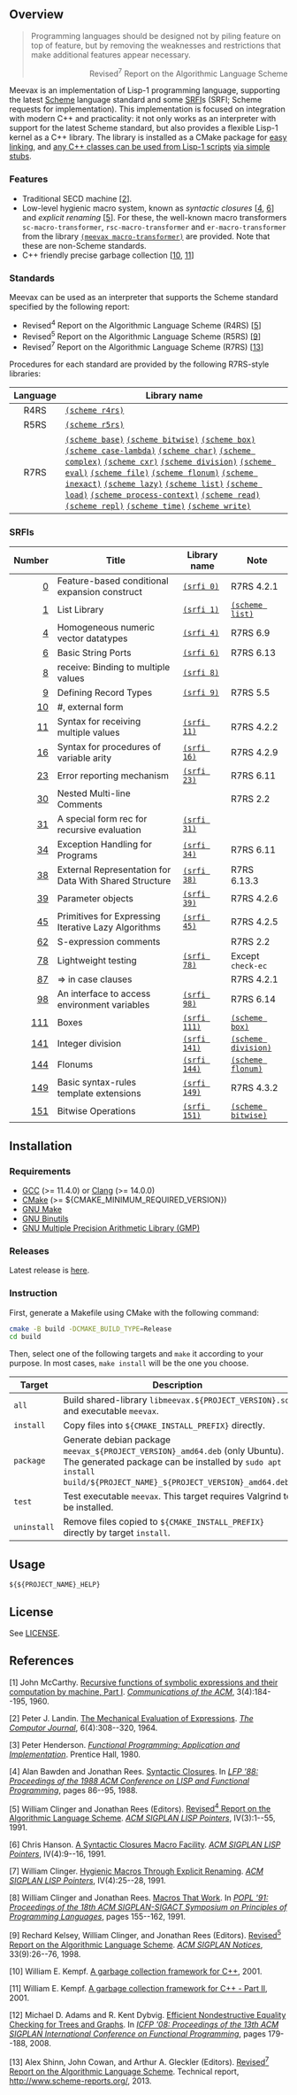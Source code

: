 ## Overview

> Programming languages should be designed not by piling feature on top of
> feature, but by removing the weaknesses and restrictions that make additional
> features appear necessary.
> <div align="right">Revised<sup>7</sup> Report on the Algorithmic Language Scheme</div>

Meevax is an implementation of Lisp-1 programming language, supporting the
latest [Scheme](http://www.scheme-reports.org/) language standard and some
[SRFI](https://srfi.schemers.org/)s (SRFI; Scheme requests for implementation).
This implementation is focused on integration with modern C++ and practicality:
it not only works as an interpreter with support for the latest Scheme
standard, but also provides a flexible Lisp-1 kernel as a C++ library. The
library is installed as a CMake package for [easy
linking](./example/CMakeLists.txt), and [any C++ classes can be used from
Lisp-1 scripts](./example/example.ss) [via simple stubs](example/example.cpp).

### Features

- Traditional SECD machine [[2](#Landin-1964)].
- Low-level hygienic macro system, known as *syntactic closures*
  [[4](#Bawden-and-Rees-1988), [6](#Hanson-1991)] and *explicit renaming*
  [[5](#Clinger-1991)]. For these, the well-known macro transformers
  `sc-macro-transformer`, `rsc-macro-transformer` and `er-macro-transformer`
  from the library [`(meevax macro-transformer)`](./basis/meevax.ss) are
  provided. Note that these are non-Scheme standards.
- C++ friendly precise garbage collection [[10](#Kempf-2001a),
  [11](#Kempf-2001b)]

### Standards

Meevax can be used as an interpreter that supports the Scheme standard specified by the following report:

- Revised<sup>4</sup> Report on the Algorithmic Language Scheme (R4RS) [[5](#Clinger-and-Rees-1991a)]
- Revised<sup>5</sup> Report on the Algorithmic Language Scheme (R5RS) [[9](#Kelsey-Clinger-and-Rees-1998)]
- Revised<sup>7</sup> Report on the Algorithmic Language Scheme (R7RS) [[13](#Shinn-Cowan-and-Gleckler-2013)]

Procedures for each standard are provided by the following R7RS-style libraries:

| Language | Library name |
|:--------:|--------------|
| R4RS     | [`(scheme r4rs)`](./basis/r4rs.ss)
| R5RS     | [`(scheme r5rs)`](./basis/r5rs.ss)
| R7RS     | [`(scheme base)`](./basis/r7rs.ss) [`(scheme bitwise)`](./basis/r7rs.ss) [`(scheme box)`](./basis/r7rs.ss) [`(scheme case-lambda)`](./basis/r7rs.ss) [`(scheme char)`](./basis/r7rs.ss) [`(scheme complex)`](./basis/r7rs.ss) [`(scheme cxr)`](./basis/r7rs.ss) [`(scheme division)`](./basis/r7rs.ss) [`(scheme eval)`](./basis/r7rs.ss) [`(scheme file)`](./basis/r7rs.ss) [`(scheme flonum)`](./basis/r7rs.ss) [`(scheme inexact)`](./basis/r7rs.ss) [`(scheme lazy)`](./basis/r7rs.ss) [`(scheme list)`](./basis/r7rs.ss) [`(scheme load)`](./basis/r7rs.ss) [`(scheme process-context)`](./basis/r7rs.ss) [`(scheme read)`](./basis/r7rs.ss) [`(scheme repl)`](./basis/r7rs.ss) [`(scheme time)`](./basis/r7rs.ss) [`(scheme write)`](./basis/r7rs.ss)

### SRFIs

| Number                                                  | Title                                                  | Library name                        | Note                                   |
|--------------------------------------------------------:|--------------------------------------------------------|-------------------------------------|----------------------------------------|
| [  0](https://srfi.schemers.org/srfi-0/srfi-0.html)     | Feature-based conditional expansion construct          | [`(srfi 0)`](./basis/srfi-0.ss)     | R7RS 4.2.1                             |
| [  1](https://srfi.schemers.org/srfi-1/srfi-1.html)     | List Library                                           | [`(srfi 1)`](./basis/srfi-1.ss)     | [`(scheme list)`](./basis/r7rs.ss)     |
| [  4](https://srfi.schemers.org/srfi-4/srfi-4.html)     | Homogeneous numeric vector datatypes                   | [`(srfi 4)`](./basis/srfi-4.ss)     | R7RS 6.9                               |
| [  6](https://srfi.schemers.org/srfi-6/srfi-6.html)     | Basic String Ports                                     | [`(srfi 6)`](./basis/srfi-6.ss)     | R7RS 6.13                              |
| [  8](https://srfi.schemers.org/srfi-8/srfi-8.html)     | receive: Binding to multiple values                    | [`(srfi 8)`](./basis/srfi-8.ss)     |                                        |
| [  9](https://srfi.schemers.org/srfi-9/srfi-9.html)     | Defining Record Types                                  | [`(srfi 9)`](./basis/srfi-9.ss)     | R7RS 5.5                               |
| [ 10](https://srfi.schemers.org/srfi-10/srfi-10.html)   | #, external form                                       |                                     |                                        |
| [ 11](https://srfi.schemers.org/srfi-11/srfi-11.html)   | Syntax for receiving multiple values                   | [`(srfi 11)`](./basis/srfi-11.ss)   | R7RS 4.2.2                             |
| [ 16](https://srfi.schemers.org/srfi-16/srfi-16.html)   | Syntax for procedures of variable arity                | [`(srfi 16)`](./basis/srfi-16.ss)   | R7RS 4.2.9                             |
| [ 23](https://srfi.schemers.org/srfi-23/srfi-23.html)   | Error reporting mechanism                              | [`(srfi 23)`](./basis/srfi-23.ss)   | R7RS 6.11                              |
| [ 30](https://srfi.schemers.org/srfi-30/srfi-30.html)   | Nested Multi-line Comments                             |                                     | R7RS 2.2                               |
| [ 31](https://srfi.schemers.org/srfi-31/srfi-31.html)   | A special form rec for recursive evaluation            | [`(srfi 31)`](./basis/srfi-31.ss)   |                                        |
| [ 34](https://srfi.schemers.org/srfi-34/srfi-34.html)   | Exception Handling for Programs                        | [`(srfi 34)`](./basis/srfi-34.ss)   | R7RS 6.11                              |
| [ 38](https://srfi.schemers.org/srfi-38/srfi-38.html)   | External Representation for Data With Shared Structure | [`(srfi 38)`](./basis/srfi-38.ss)   | R7RS 6.13.3                            |
| [ 39](https://srfi.schemers.org/srfi-39/srfi-39.html)   | Parameter objects                                      | [`(srfi 39)`](./basis/srfi-39.ss)   | R7RS 4.2.6                             |
| [ 45](https://srfi.schemers.org/srfi-45/srfi-45.html)   | Primitives for Expressing Iterative Lazy Algorithms    | [`(srfi 45)`](./basis/srfi-45.ss)   | R7RS 4.2.5                             |
| [ 62](https://srfi.schemers.org/srfi-62/srfi-62.html)   | S-expression comments                                  |                                     | R7RS 2.2                               |
| [ 78](https://srfi.schemers.org/srfi-78/srfi-78.html)   | Lightweight testing                                    | [`(srfi 78)`](./basis/srfi-78.ss)   | Except `check-ec`                      |
| [ 87](https://srfi.schemers.org/srfi-87/srfi-87.html)   | => in case clauses                                     |                                     | R7RS 4.2.1                             |
| [ 98](https://srfi.schemers.org/srfi-98/srfi-98.html)   | An interface to access environment variables           | [`(srfi 98)`](./basis/srfi-98.ss)   | R7RS 6.14                              |
| [111](https://srfi.schemers.org/srfi-111/srfi-111.html) | Boxes                                                  | [`(srfi 111)`](./basis/srfi-111.ss) | [`(scheme box)`](./basis/r7rs.ss)      |
| [141](https://srfi.schemers.org/srfi-141/srfi-141.html) | Integer division                                       | [`(srfi 141)`](./basis/srfi-141.ss) | [`(scheme division)`](./basis/r7rs.ss) |
| [144](https://srfi.schemers.org/srfi-144/srfi-144.html) | Flonums                                                | [`(srfi 144)`](./basis/srfi-144.ss) | [`(scheme flonum)`](./basis/r7rs.ss)   |
| [149](https://srfi.schemers.org/srfi-149/srfi-149.html) | Basic syntax-rules template extensions                 | [`(srfi 149)`](./basis/srfi-149.ss) | R7RS 4.3.2                             |
| [151](https://srfi.schemers.org/srfi-151/srfi-151.html) | Bitwise Operations                                     | [`(srfi 151)`](./basis/srfi-151.ss) | [`(scheme bitwise)`](./basis/r7rs.ss)  |

## Installation

### Requirements

- [GCC](https://gcc.gnu.org/) (>= 11.4.0) or [Clang](https://clang.llvm.org/) (>= 14.0.0)
- [CMake](https://cmake.org/) (>= ${CMAKE_MINIMUM_REQUIRED_VERSION})
- [GNU Make](http://savannah.gnu.org/projects/make)
- [GNU Binutils](https://www.gnu.org/software/binutils/)
- [GNU Multiple Precision Arithmetic Library (GMP)](https://gmplib.org/)

### Releases

Latest release is [here](https://github.com/yamacir-kit/meevax/releases).

### Instruction

First, generate a Makefile using CMake with the following command:

``` bash
cmake -B build -DCMAKE_BUILD_TYPE=Release
cd build
```

Then, select one of the following targets and `make` it according to your purpose. In most cases, `make install` will be the one you choose.

| Target      | Description
|-------------|-------------
| `all`       | Build shared-library `libmeevax.${PROJECT_VERSION}.so` and executable `meevax`.
| `install`   | Copy files into `${CMAKE_INSTALL_PREFIX}` directly.
| `package`   | Generate debian package `meevax_${PROJECT_VERSION}_amd64.deb` (only Ubuntu). The generated package can be installed by `sudo apt install build/${PROJECT_NAME}_${PROJECT_VERSION}_amd64.deb`.
| `test`      | Test executable `meevax`. This target requires Valgrind to be installed.
| `uninstall` | Remove files copied to `${CMAKE_INSTALL_PREFIX}` directly by target `install`.

## Usage

```
${${PROJECT_NAME}_HELP}
```

## License

See [LICENSE](./LICENSE).

## References

[<span id="McCarthy-1960">1</span>] John McCarthy. [Recursive functions of symbolic expressions and their computation by machine, Part I](https://dl.acm.org/doi/10.1145/367177.367199). *[Communications of the ACM](https://dl.acm.org/toc/cacm/1960/3/4)*, 3(4):184--195, 1960.

[<span id="Landin-1964">2</span>] Peter J. Landin. [The Mechanical Evaluation of Expressions](https://academic.oup.com/comjnl/article/6/4/308/375725). *[The Computor Journal](https://academic.oup.com/comjnl/issue/6/4)*, 6(4):308--320, 1964.

[<span id="Henderson-1980">3</span>] Peter Henderson. *[Functional Programming: Application and Implementation](https://archive.org/details/functionalprogra0000hend/mode/2up)*. Prentice Hall, 1980.

[<span id="Bawden-and-Rees-1988">4</span>] Alan Bawden and Jonathan Rees. [Syntactic Closures](https://dl.acm.org/doi/10.1145/62678.62687). In *[LFP '88: Proceedings of the 1988 ACM Conference on LISP and Functional Programming](https://dl.acm.org/doi/proceedings/10.1145/62678)*, pages 86--95, 1988.

[<span id="Clinger-and-Rees-1991a">5</span>] William Clinger and Jonathan Rees (Editors). [Revised<sup>4</sup> Report on the Algorithmic Language Scheme](https://dl.acm.org/doi/10.1145/382130.382133). *[ACM SIGPLAN LISP Pointers](https://dl.acm.org/toc/sigplan-lisppointers/1991/IV/3)*, IV(3):1--55, 1991.

[<span id="Hanson-1991">6</span>] Chris Hanson. [A Syntactic Closures Macro Facility](https://dl.acm.org/doi/10.1145/1317265.1317267). *[ACM SIGPLAN LISP Pointers](https://dl.acm.org/toc/sigplan-lisppointers/1991/IV/4)*, IV(4):9--16, 1991.

[<span id="Clinger-1991">7</span>] William Clinger. [Hygienic Macros Through Explicit Renaming](https://dl.acm.org/doi/10.1145/1317265.1317269). *[ACM SIGPLAN LISP Pointers](https://dl.acm.org/toc/sigplan-lisppointers/1991/IV/4)*, IV(4):25--28, 1991.

[<span id="Clinger-and-Rees-1991b">8</span>] William Clinger and Jonathan Rees. [Macros That Work](https://dl.acm.org/doi/10.1145/99583.99607). In *[POPL '91: Proceedings of the 18th ACM SIGPLAN-SIGACT Symposium on Principles of Programming Languages](https://dl.acm.org/doi/proceedings/10.1145/99583)*, pages 155--162, 1991.

[<span id="Kelsey-Clinger-and-Rees-1998">9</span>] Rechard Kelsey, William Clinger, and Jonathan Rees (Editors). [Revised<sup>5</sup> Report on the Algorithmic Language Scheme](https://dl.acm.org/doi/10.1145/290229.290234). *[ACM SIGPLAN Notices](https://dl.acm.org/toc/sigplan/1998/33/9)*, 33(9):26--76, 1998.

[<span id="Kempf-2001a">10</span>] William E. Kempf. [A garbage collection framework for C++](https://www.codeproject.com/Articles/912/A-garbage-collection-framework-for-C), 2001.

[<span id="Kempf-2001b">11</span>] William E. Kempf. [A garbage collection framework for C++ - Part II](https://www.codeproject.com/Articles/938/A-garbage-collection-framework-for-C-Part-II), 2001.

[<span id="Adams-and-Dybvig-2008">12</span>] Michael D. Adams and R. Kent Dybvig. [Efficient Nondestructive Equality Checking for Trees and Graphs](https://dl.acm.org/doi/10.1145/1411204.1411230). In *[ICFP '08: Proceedings of the 13th ACM SIGPLAN International Conference on Functional Programming](https://dl.acm.org/doi/proceedings/10.1145/1411204)*, pages 179--188, 2008.

[<span id="Shinn-Cowan-and-Gleckler-2013">13</span>] Alex Shinn, John Cowan, and Arthur A. Gleckler (Editors). [Revised<sup>7</sup> Report on the Algorithmic Language Scheme](https://standards.scheme.org/official/r7rs.pdf). Technical report, http://www.scheme-reports.org/, 2013.
